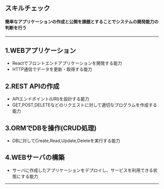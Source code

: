 ## スキルチェック
#### 簡単なアプリケーションの作成と公開を課題とすることでシステムの開発能力の判断を行う
---

## 1.WEBアプリケーション
- Reactでフロントエンドアプリケーションを開発する能力
- HTTP通信でデータを更新・取得する能力

## 2.REST APIの作成
- APIエンドポイント(URI)を設計する能力
- GET,POST,DELETEなどのリクエストに対して適切なプログラムを作成する能力

## 3.ORMでDBを操作(CRUD処理)
- DBに対してCreate,Read,Update,Deleteを実行する能力

## 4.WEBサーバの構築
- サーバに作成したアプリケーションをデプロイし、サービスを利用できる状態にする能力
---


